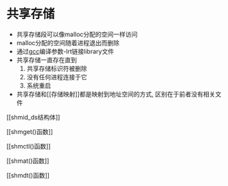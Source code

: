 # 共享存储

- 共享存储段可以像malloc分配的空间一样访问
- malloc分配的空间随着进程退出而删除 
- 通过[gcc](GCC.md)编译参数-lrt链接library文件
- 共享存储一直存在直到
  1. 共享存储标识符被删除
  2. 没有任何进程连接于它
  3. 系统重启
- 共享存储和[[存储映射]]都是映射到地址空间的方式, 区别在于前者没有相关文件

[[shmid_ds结构体]]

[[shmget()函数]]

[[shmctl()函数]]

[[shmat()函数]]

[[shmdt()函数]]